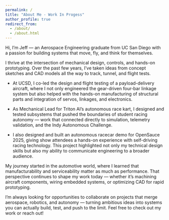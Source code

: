 ```yaml
---
permalink: /
title: "About Me - Work In Progess"
author_profile: true
redirect_from: 
  - /about/
  - /about.html
---
```


Hi, I’m Jeff — an Aerospace Engineering graduate from UC San Diego with a passion for building systems that move, fly, and think for themselves.

I thrive at the intersection of mechanical design, controls, and hands-on prototyping. Over the past few years, I’ve taken ideas from concept sketches and CAD models all the way to track, tunnel, and flight tests.

- At UCSD, I co-led the design and flight testing of a payload-delivery aircraft, where I not only engineered the gear-driven four-bar linkage system but also helped with the hands-on manufacturing of structural parts and integration of servos, linkages, and electronics.

- As Mechanical Lead for Triton AI’s autonomous race kart, I designed and tested subsystems that pushed the boundaries of student racing autonomy — work that connected directly to simulation, telemetry validation, and the Indy Autonomous Challenge.

- I also designed and built an autonomous racecar demo for OpenSauce 2025, giving show attendees a hands-on experience with self-driving racing technology. This project highlighted not only my technical design skills but also my ability to communicate engineering to a broader audience.

My journey started in the automotive world, where I learned that manufacturability and serviceability matter as much as performance. That perspective continues to shape my work today — whether it’s machining aircraft components, wiring embedded systems, or optimizing CAD for rapid prototyping.

I’m always looking for opportunities to collaborate on projects that merge aerospace, robotics, and autonomy — turning ambitious ideas into systems you can actually build, test, and push to the limit. Feel free to check out my work or reach out!